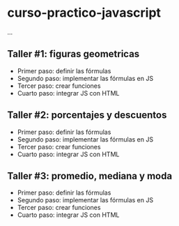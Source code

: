 # curso-practico-javascript

...

## Taller #1: figuras geometricas

- Primer paso: definir las fórmulas
- Segundo paso: implementar las fórmulas en JS
- Tercer paso: crear funciones
- Cuarto paso: integrar JS con HTML

## Taller #2: porcentajes y descuentos

- Primer paso: definir las fórmulas
- Segundo paso: implementar las fórmulas en JS
- Tercer paso: crear funciones
- Cuarto paso: integrar JS con HTML

## Taller #3: promedio, mediana y moda

- Primer paso: definir las fórmulas
- Segundo paso: implementar las fórmulas en JS
- Tercer paso: crear funciones
- Cuarto paso: integrar JS con HTML
